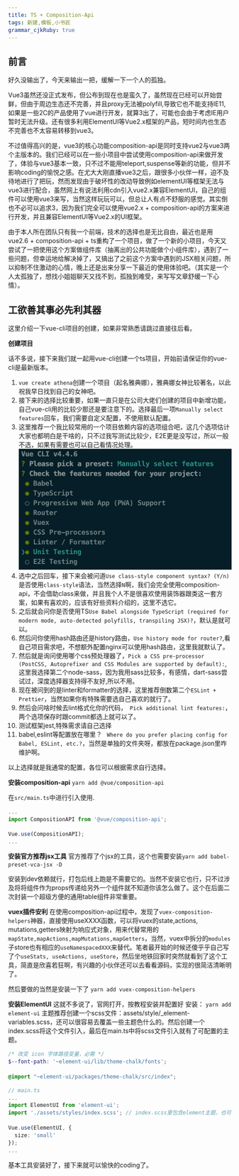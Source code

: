 ```yaml
---
title: TS + Composition-Api 
tags: 新建,模板,小书匠
grammar_cjkRuby: true
---
```


## 前言
好久没输出了，今天来输出一把，缓解一下一个人的孤独。

Vue3虽然还没正式发布，但公布到现在也是蛮久了，虽然现在已经可以开始尝鲜，但由于周边生态还不完善，并且proxy无法被polyfill,导致它也不能支持IE11,如果是一些2C的产品使用了vue进行开发，就算3出了，可能也会由于考虑IE用户暂时无法升级。还有很多利用ElementUI等Vue2.x框架的产品，短时间内也生态不完善也不太容易转移到vue3。

不过值得高兴的是，vue3的核心功能composition-api是同时支持vue2与vue3两个主版本的。我们已经可以在一些小项目中尝试使用composition-api来做开发了，体验与vue3基本一致，只不过不能用teleport,suspense等新的功能，但并不影响coding的愉悦之感。在尤大大刚直播vue3之后，跟很多小伙伴一样，迫不及待地进行了把玩，然而发现由于破坏性的改动导致例如elementUI等框架无法与vue3进行配合，虽然网上有说法利用cdn引入vue2.x兼容ElementUI，自己的组件可以使用vue3来写，当然这样玩玩可以，但总让人有点不舒服的感觉。其实倒也不必可以追求3，因为我们完全可以使用vue2.x + composition-api的方案来进行开发，并且兼容ElementUI等Vue2.x的UI框架。

由于本人所在团队只有我一个前端，技术的选择也是无比自由，最近也是用vue2.6 + composition-api + ts重构了一个项目，做了一个新的小项目，今天又尝试了一把使用这个方案做组件库（抽离出的公共功能做个小组件库），遇到了一些问题，但幸运地给解决掉了，又搞出了之前这个方案中遇到的JSX相关问题，所以抑制不住激动的心情，晚上还是出来分享一下最近的使用体验吧。（其实是一个人太孤独了，想找小姐姐聊天又找不到，孤独到难受，来写写文章舒缓一下心情）。

## 工欲善其事必先利其器

这里介绍一下vue-cli项目的创建，如果非常熟悉请跳过直接往后看。

**创建项目**

话不多说，接下来我们就一起用vue-cli创建一个ts项目，开始前请保证你的vue-cli是最新版本。

1. `vue create athena`创建一个项目（起名雅典娜），雅典娜女神比较著名，以此祝我早日找到自己的女神吧。
2. 接下来的选择比较重要，如果一直只是在公司大佬们创建的项目中新增功能，自己vue-cli用的比较少那还是要注意下的。选择最后一项`Manually select features`回车，我们需要自定义配置，不使用默认配置。
3. 这里推荐一个我比较常用的一个项目依赖内容的选项组合吧，这几个选项估计大家也都明白是干啥的，只不过我写测试比较少，E2E更是没写过，所以一般不选，如果有需要也可以自己看情况处理。
    ![enter description here](https://www.github.com/kingshuaishuai/static_resource/raw/master/assets/1596726353613.png)
4. 选中之后回车，接下来会被问道`Use class-style component syntax? (Y/n)`是否使用`class-style`语法，当然选择`N`啊，我们会完全使用composition-api，不会借助class来做，并且我个人不是很喜欢使用装饰器跟类这一套方案，如果有喜欢的，应该有好些资料介绍的，这里不选它。
5. 之后就会问你是否使用TS`Use Babel alongside TypeScript (required for modern mode, auto-detected polyfills, transpiling JSX)?`，默认是就可以。
6. 然后问你使用hash路由还是history路由，`Use history mode for router?`,看自己项目需求吧，不想额外配置nginx可以使用hash路由，这里我就默认了。
7. 然后就是询问使用哪个css预处理器了，`Pick a CSS pre-processor (PostCSS, Autoprefixer and CSS Modules are supported by default):`, 这里我选择第二个node-sass，因为我用sass比较多，有感情，dart-sass尝试过，深度选择器支持得不友好,所以不用。
8. 现在被问到的是linter和formatter的选择，这里推荐倒数第二个`ESLint + Prettier`，当然如果你有特殊需要选自己喜欢的就行了。
9. 然后会问啥时候去lint格式化你的代码，` Pick additional lint features:`， 两个选项保存时跟commit都选上就可以了。
10. 测试框架jest,特殊需求请自己选择
11. babel,eslint等配置放在哪里？ ` Where do you prefer placing config for Babel, ESLint, etc.?`，当然是单独的文件夹呀，都放在package.json里咋维护啊。

以上选择就是我通常的配置，各位可以根据需求自行选择。

**安装composition-api**
`yarn add @vue/composition-api`

在`src/main.ts`中进行引入使用.
```typescript
...
import CompositionAPI from '@vue/composition-api';

Vue.use(CompositionAPI);
...
```

**安装官方推荐jsx工具**
官方推荐了个jsx的工具，这个也需要安装`yarn add babel-preset-vca-jsx -D`

安装到dev依赖就行，打包后线上跑是不需要它的。当然不安装它也行，只不过涉及将将组件作为props传递给另外一个组件就不知道你该怎么做了。这个在后面二次封装一个超级方便的通用table组件非常重要。

**vuex插件安利**
在使用composition-api过程中，发现了`vuex-composition-helpers`神器，直接使用useXXXX函数，可以将vuex的state,actions, mutations,getters映射为响应式对象，用来代替常用的`mapState,mapActions,mapMutations,mapGetters`，当然，vuex中拆分的`modules`子store也有相应的`useNamespacedXXX`来替代。笔者最开始的时候还傻乎乎自己写了个`useStats, useActions, useStore`，然后坐地铁回家时突然就看到了这个工具，简直是欣喜若狂啊，有兴趣的小伙伴还可以去看看源码，实现的很简洁清晰明了。

然后要做的当然是安装一下了
`yarn add vuex-composition-helpers`

**安装ElementUI**
这就不多说了，官网打开，按教程安装并配置好
安装： `yarn add element-ui`
主题推荐创建一个scss文件：assets/style/_element-variables.scss，还可以很容易去覆盖一些主题色什么的。然后创建一个index.scss将这个文件引入，最后在main.ts中将scss文件引入就有了可配置的主题。
```scss
/* 改变 icon 字体路径变量，必需 */
$--font-path: '~element-ui/lib/theme-chalk/fonts';

@import "~element-ui/packages/theme-chalk/src/index";
```

```typescript
// main.ts
...
import ElementUI from 'element-ui';
import './assets/styles/index.scss'; // index.scss里包含element主题，也可以放一些reset的样式，公共样式或者其他

Vue.use(ElementUI, {
  size: 'small'
});
...
```

基本工具安装好了，接下来就可以愉快的coding了。

